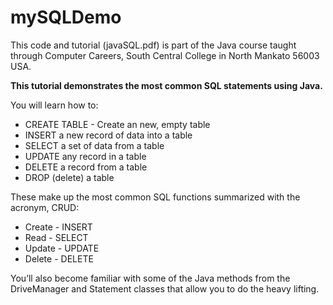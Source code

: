 # mySQLDemo
This code and tutorial (javaSQL.pdf) is part of the Java course taught through Computer Careers,  South Central College in North Mankato 56003 USA.

<strong>This tutorial demonstrates the most common SQL statements using Java.</strong>

You will learn how to:
<ul>
<li>CREATE TABLE - Create an new, empty table</li>
<li>INSERT a new record of data into a table</li>
<li>SELECT a set of data from a table</li>
<li>UPDATE any record in a table</li>
<li>DELETE a record from a table</li>
<li>DROP (delete) a table</li>
</ul>

These make up the most common SQL functions summarized with the acronym, CRUD:
<ul>
<li>Create - INSERT</li>
<li>Read - SELECT</li>
<li>Update - UPDATE</li>
<li>Delete - DELETE</li>
</ul>

You’ll also become familiar with some of the Java methods from the DriveManager and Statement classes that allow you to do the heavy lifting.

